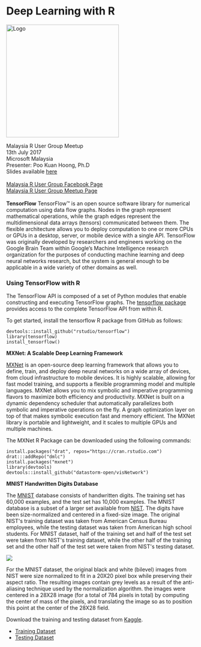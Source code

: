 # Deep Learning with R

<img src="https://2.bp.blogspot.com/-6KVJDYE7Kp8/WWWBJ5x6CVI/AAAAAAADNPA/lgquO2y3cVMRXJVwJN4izhO1TpAeqMcLgCLcBGAs/s1600/logo.jpg" alt="Logo" style="width: 300px;"/>

Malaysia R User Group Meetup<br />
13th July 2017<br />
Microsoft Malaysia<br />
Presenter: Poo Kuan Hoong, Ph.D<br />
Slides available [here](https://www.slideshare.net/kuanhoong/deep-learning-with-r)
<br />
<br />
[Malaysia R User Group Facebook Page](https://www.facebook.com/rusergroupmalaysia/)<br />
[Malaysia R User Group Meetup Page](https://www.meetup.com/MY-RUserGroup/)
<br />
<br />
**TensorFlow**
TensorFlow™ is an open source software library for numerical computation using data flow graphs. Nodes in the graph represent mathematical operations, while the graph edges represent the multidimensional data arrays (tensors) communicated between them. The flexible architecture allows you to deploy computation to one or more CPUs or GPUs in a desktop, server, or mobile device with a single API. TensorFlow was originally developed by researchers and engineers working on the Google Brain Team within Google’s Machine Intelligence research organization for the purposes of conducting machine learning and deep neural networks research, but the system is general enough to be applicable in a wide variety of other domains as well.

### Using TensorFlow with R
The TensorFlow API is composed of a set of Python modules that enable constructing and executing TensorFlow graphs. The [tensorflow package](https://tensorflow.rstudio.com/) provides access to the complete TensorFlow API from within R.

To get started, install the tensorflow R package from GitHub as follows:

```{r}
devtools::install_github("rstudio/tensorflow")
library(tensorflow)
install_tensorflow()
```

**MXNet: A Scalable Deep Learning Framework**

[MXNet](http://mxnet.io/get_started/index.html) is an open-source deep learning framework that allows you to define, train, and deploy deep neural networks on a wide array of devices, from cloud infrastructure to mobile devices. It is highly scalable, allowing for fast model training, and supports a flexible programming model and multiple languages. MXNet allows you to mix symbolic and imperative programming flavors to maximize both efficiency and productivity. MXNet is built on a dynamic dependency scheduler that automatically parallelizes both symbolic and imperative operations on the fly. A graph optimization layer on top of that makes symbolic execution fast and memory efficient. The MXNet library is portable and lightweight, and it scales to multiple GPUs and multiple machines.

The MXNet R Package can be downloaded using the following commands:

```{r}
install.packages("drat", repos="https://cran.rstudio.com")
drat:::addRepo("dmlc")
install.packages("mxnet")
library(devtools)
devtools::install_github("datastorm-open/visNetwork")
```
**MNIST Handwritten Digits Database**

The [MNIST](http://yann.lecun.com/exdb/mnist/) database consists of handwritten digits. The training set has 60,000 examples, and the test set has 10,000 examples. The MNIST database is a subset of a larger set available from [NIST](http://www.nist.gov/srd/nistsd19.cfm). The digits have been size-normalized and centered in a fixed-size image. The original NIST's training dataset was taken from American Census Bureau employees, while the testing dataset was taken from American high school students. For MNIST dataset, half of the training set and half of the test set were taken from NIST's training dataset, while the other half of the training set and the other half of the test set were taken from NIST's testing dataset.

<img src="https://kuanhoong.files.wordpress.com/2016/01/mnistdigits.gif?w=450&h=299">

For the MNIST dataset, the original black and white (bilevel) images from NIST were size normalized to fit in a 20X20 pixel box while preserving their aspect ratio. The resulting images contain grey levels as a result of the anti-aliasing technique used by the normalization algorithm. the images were centered in a 28X28 image (for a total of 784 pixels in total) by computing the center of mass of the pixels, and translating the image so as to position this point at the center of the 28X28 field.

Download the training and testing dataset from [Kaggle](https://www.kaggle.com/c/digit-recognizer/data).

* [Training Dataset](https://www.kaggle.com/c/digit-recognizer/download/train.csv) 
* [Testing Dataset](https://www.kaggle.com/c/digit-recognizer/download/test.csv)